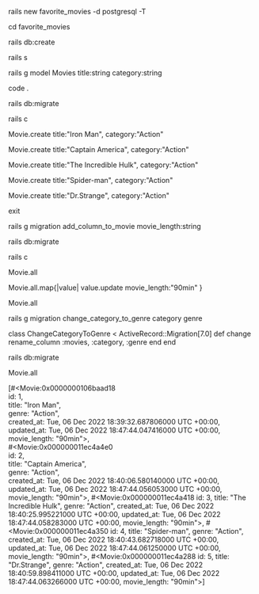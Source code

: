 rails new favorite_movies -d postgresql -T

cd favorite_movies

rails db:create

rails s

rails g model Movies title:string category:string

code .

rails db:migrate

rails c

Movie.create title:"Iron Man", category:"Action"

Movie.create title:"Captain America", category:"Action"

Movie.create title:"The Incredible Hulk", category:"Action"

Movie.create title:"Spider-man", category:"Action"

Movie.create title:"Dr.Strange", category:"Action"

exit

rails g migration add_column_to_movie movie_length:string 

rails db:migrate

rails c

Movie.all

Movie.all.map{|value| value.update movie_length:"90min" }

Movie.all

rails g migration change_category_to_genre category genre

class ChangeCategoryToGenre < ActiveRecord::Migration[7.0]
  def change
    rename_column :movies, :category, :genre
  end
end

rails db:migrate

Movie.all

[#<Movie:0x0000000106baad18                                  
  id: 1,                                                     
  title: "Iron Man",                                         
  genre: "Action",                                           
  created_at: Tue, 06 Dec 2022 18:39:32.687806000 UTC +00:00,
  updated_at: Tue, 06 Dec 2022 18:47:44.047416000 UTC +00:00,
  movie_length: "90min">,                                    
 #<Movie:0x000000011ec4a4e0                                  
  id: 2,                                                     
  title: "Captain America",                                  
  genre: "Action",                                           
  created_at: Tue, 06 Dec 2022 18:40:06.580140000 UTC +00:00,
  updated_at: Tue, 06 Dec 2022 18:47:44.056053000 UTC +00:00,
  movie_length: "90min">,
 #<Movie:0x000000011ec4a418
  id: 3,
  title: "The Incredible Hulk",
  genre: "Action",
  created_at: Tue, 06 Dec 2022 18:40:25.995221000 UTC +00:00,
  updated_at: Tue, 06 Dec 2022 18:47:44.058283000 UTC +00:00,
  movie_length: "90min">,
 #<Movie:0x000000011ec4a350
  id: 4,
  title: "Spider-man",
  genre: "Action",
  created_at: Tue, 06 Dec 2022 18:40:43.682718000 UTC +00:00,
  updated_at: Tue, 06 Dec 2022 18:47:44.061250000 UTC +00:00,
  movie_length: "90min">,
 #<Movie:0x000000011ec4a288
  id: 5,
  title: "Dr.Strange",
  genre: "Action",
  created_at: Tue, 06 Dec 2022 18:40:59.898411000 UTC +00:00,
  updated_at: Tue, 06 Dec 2022 18:47:44.063266000 UTC +00:00,
  movie_length: "90min">] 
